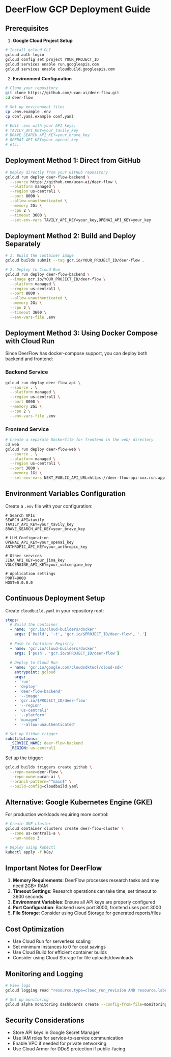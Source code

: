 # DeerFlow GCP Deployment Guide

## Prerequisites

1. **Google Cloud Project Setup**
```bash
# Install gcloud CLI
gcloud auth login
gcloud config set project YOUR_PROJECT_ID
gcloud services enable run.googleapis.com
gcloud services enable cloudbuild.googleapis.com
```

2. **Environment Configuration**
```bash
# Clone your repository
git clone https://github.com/ucan-ai/deer-flow.git
cd deer-flow

# Set up environment files
cp .env.example .env
cp conf.yaml.example conf.yaml

# Edit .env with your API keys:
# TAVILY_API_KEY=your_tavily_key
# BRAVE_SEARCH_API_KEY=your_brave_key
# OPENAI_API_KEY=your_openai_key
# etc.
```

## Deployment Method 1: Direct from GitHub

```bash
# Deploy directly from your GitHub repository
gcloud run deploy deer-flow-backend \
  --source https://github.com/ucan-ai/deer-flow \
  --platform managed \
  --region us-central1 \
  --port 8000 \
  --allow-unauthenticated \
  --memory 2Gi \
  --cpu 2 \
  --timeout 3600 \
  --set-env-vars TAVILY_API_KEY=your_key,OPENAI_API_KEY=your_key
```

## Deployment Method 2: Build and Deploy Separately

```bash
# 1. Build the container image
gcloud builds submit --tag gcr.io/YOUR_PROJECT_ID/deer-flow .

# 2. Deploy to Cloud Run
gcloud run deploy deer-flow-backend \
  --image gcr.io/YOUR_PROJECT_ID/deer-flow \
  --platform managed \
  --region us-central1 \
  --port 8000 \
  --allow-unauthenticated \
  --memory 2Gi \
  --cpu 2 \
  --timeout 3600 \
  --env-vars-file .env
```

## Deployment Method 3: Using Docker Compose with Cloud Run

Since DeerFlow has docker-compose support, you can deploy both backend and frontend:

### Backend Service
```bash
gcloud run deploy deer-flow-api \
  --source . \
  --platform managed \
  --region us-central1 \
  --port 8000 \
  --memory 2Gi \
  --cpu 2 \
  --env-vars-file .env
```

### Frontend Service
```bash
# Create a separate Dockerfile for frontend in the web/ directory
cd web
gcloud run deploy deer-flow-web \
  --source . \
  --platform managed \
  --region us-central1 \
  --port 3000 \
  --memory 1Gi \
  --set-env-vars NEXT_PUBLIC_API_URL=https://deer-flow-api-xxx.run.app
```

## Environment Variables Configuration

Create a `.env` file with your configuration:

```env
# Search APIs
SEARCH_API=tavily
TAVILY_API_KEY=your_tavily_key
BRAVE_SEARCH_API_KEY=your_brave_key

# LLM Configuration
OPENAI_API_KEY=your_openai_key
ANTHROPIC_API_KEY=your_anthropic_key

# Other services
JINA_API_KEY=your_jina_key
VOLCENGINE_API_KEY=your_volcengine_key

# Application settings
PORT=8000
HOST=0.0.0.0
```

## Continuous Deployment Setup

Create `cloudbuild.yaml` in your repository root:

```yaml
steps:
  # Build the container
  - name: 'gcr.io/cloud-builders/docker'
    args: ['build', '-t', 'gcr.io/$PROJECT_ID/deer-flow', '.']
  
  # Push to Container Registry
  - name: 'gcr.io/cloud-builders/docker'
    args: ['push', 'gcr.io/$PROJECT_ID/deer-flow']
  
  # Deploy to Cloud Run
  - name: 'gcr.io/google.com/cloudsdktool/cloud-sdk'
    entrypoint: gcloud
    args: 
    - 'run'
    - 'deploy'
    - 'deer-flow-backend'
    - '--image'
    - 'gcr.io/$PROJECT_ID/deer-flow'
    - '--region'
    - 'us-central1'
    - '--platform'
    - 'managed'
    - '--allow-unauthenticated'

# Set up GitHub trigger
substitutions:
  _SERVICE_NAME: deer-flow-backend
  _REGION: us-central1
```

Set up the trigger:
```bash
gcloud builds triggers create github \
  --repo-name=deer-flow \
  --repo-owner=ucan-ai \
  --branch-pattern="^main$" \
  --build-config=cloudbuild.yaml
```

## Alternative: Google Kubernetes Engine (GKE)

For production workloads requiring more control:

```bash
# Create GKE cluster
gcloud container clusters create deer-flow-cluster \
  --zone us-central1-a \
  --num-nodes 3

# Deploy using kubectl
kubectl apply -f k8s/
```

## Important Notes for DeerFlow

1. **Memory Requirements**: DeerFlow processes research tasks and may need 2GB+ RAM
2. **Timeout Settings**: Research operations can take time, set timeout to 3600 seconds
3. **Environment Variables**: Ensure all API keys are properly configured
4. **Port Configuration**: Backend uses port 8000, frontend uses port 3000
5. **File Storage**: Consider using Cloud Storage for generated reports/files

## Cost Optimization

- Use Cloud Run for serverless scaling
- Set minimum instances to 0 for cost savings
- Use Cloud Build for efficient container builds
- Consider using Cloud Storage for file uploads/downloads

## Monitoring and Logging

```bash
# View logs
gcloud logging read "resource.type=cloud_run_revision AND resource.labels.service_name=deer-flow-backend"

# Set up monitoring
gcloud alpha monitoring dashboards create --config-from-file=monitoring.yaml
```

## Security Considerations

- Store API keys in Google Secret Manager
- Use IAM roles for service-to-service communication
- Enable VPC if needed for private networking
- Use Cloud Armor for DDoS protection if public-facing